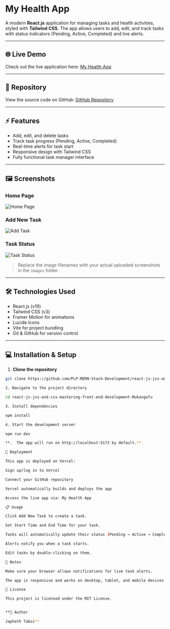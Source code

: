 # My Health App

A modern **React.js** application for managing tasks and health activities, styled with **Tailwind CSS**. The app allows users to add, edit, and track tasks with status indicators (Pending, Active, Completed) and live alerts.

---

## 🌐 Live Demo

Check out the live application here: [My Health App](/)

---

## 📂 Repository

View the source code on GitHub: [GitHub Repository](https://github.com/PLP-MERN-Stack-Development/react-js-jsx-and-css-mastering-front-end-development-Jeff-201.git)

---

## ⚡ Features

- Add, edit, and delete tasks
- Track task progress (Pending, Active, Completed)
- Real-time alerts for task start
- Responsive design with Tailwind CSS
- Fully functional task manager interface

---

## 🖼️ Screenshots

### Home Page
![Home Page](https://github.com/PLP-MERN-Stack-Development/react-js-jsx-and-css-mastering-front-end-development-Jeff-201.git)

### Add New Task
![Add Task](https://github.com/PLP-MERN-Stack-Development/react-js-jsx-and-css-mastering-front-end-development-Jeff-201.git)

### Task Status
![Task Status](https://github.com/PLP-MERN-Stack-Development/react-js-jsx-and-css-mastering-front-end-development-Jeff-201.git)

> Replace the image filenames with your actual uploaded screenshots in the `images` folder.

---

## 🛠️ Technologies Used

- React.js (v19)
- Tailwind CSS (v3)
- Framer Motion for animations
- Lucide Icons
- Vite for project bundling
- Git & GitHub for version control

---

## 💻 Installation & Setup

1. **Clone the repository**

```bash
git clone https://github.com/PLP-MERN-Stack-Development/react-js-jsx-and-css-mastering-front-end-development-Jeff-201.git

2. Navigate to the project directory

cd react-js-jsx-and-css-mastering-front-end-development-Mukangafu

3. Install dependencies

npm install

4. Start the development server

npm run dev

**.  The app will run on http://localhost:5173 by default.**

🚀 Deployment

This app is deployed on Vercel:

Sign up/log in to Vercel

Connect your GitHub repository

Vercel automatically builds and deploys the app

Access the live app via: My Health App

📋 Usage

Click Add New Task to create a task.

Set Start Time and End Time for your task.

Tasks will automatically update their status (Pending → Active → Completed) based on the current time.

Alerts notify you when a task starts.

Edit tasks by double-clicking on them.

🔧 Notes

Make sure your browser allows notifications for live task alerts.

The app is responsive and works on desktop, tablet, and mobile devices.

📜 License

This project is licensed under the MIT License.


**👤 Author

Japheth Taboi**